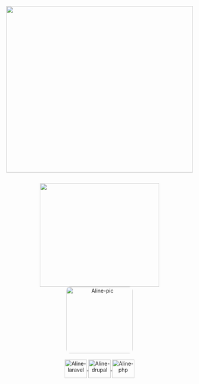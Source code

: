 <img src="https://user-images.githubusercontent.com/103602719/179077946-972085fd-7e25-4671-970c-8a8bdbbfafed.png" height="450" width="100%">
  
 ##
 
<div style="display: inline_block" align="center">
    <a href="https://github.com/AlineMaire">
    <img height="280em" width="80%"src="https://github-readme-stats.vercel.app/api?username=AlineMaire&show_icons=true&theme=dracula&include_all_commits=true&count_private=true&bg_color=f6d7e0&icon_color=f9f6f1&title_color=f887a8&text_color=d590a3"/>
    <img align="top" alt="Aline-pic" height="180" style="border-radius:10px;" src="https://pbs.twimg.com/media/EpWHiiaVEAIOCUY?format=jpg&name=large">
</div>

<div align="center"><br>
   <img align="center" alt="Aline-laravel" height="50" width="60" src="https://icongr.am/devicon/laravel-plain.svg?size=88&color=f2eeee">
   <img align="center" alt="Aline-drupal" height="50" width="60" src="https://icongr.am/devicon/drupal-plain.svg?size=88&color=fffcfd">
   <img align="center" alt="Aline-php" height="50" width="60" src="https://icongr.am/devicon/php-plain.svg?size=88&color=fffcfd">
</div>

   
